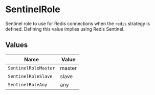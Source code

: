 # SentinelRole

Sentinel role to use for Redis connections when the `redis` strategy is defined. Defining this value implies using Redis Sentinel.


## Values

| Name                 | Value                |
| -------------------- | -------------------- |
| `SentinelRoleMaster` | master               |
| `SentinelRoleSlave`  | slave                |
| `SentinelRoleAny`    | any                  |